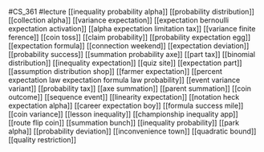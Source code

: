 #CS_361
#lecture
[[inequality probability alpha]]
[[probability distribution]]
[[collection alpha]]
[[variance expectation]]
[[expectation bernoulli expectation activation]]
[[alpha expectation limitation tax]]
[[variance finite ference]]
[[coin toss]]
[[claim probability]]
[[probability expectation egg]]
[[expectation formula]]
[[connection weekend]]
[[expectation deviation]]
[[probability success]]
[[summation probability axe]]
[[part tax]]
[[binomial distribution]]
[[inequality expectation]]
[[quiz site]]
[[expectation part]]
[[assumption distribution shop]]
[[farmer expectation]]
[[percent expectation law expectation formula law probability]]
[[event variance variant]]
[[probability tax]]
[[axe summation]]
[[parent summation]]
[[coin outcome]]
[[sequence event]]
[[linearity expectation]]
[[notation heck expectation alpha]]
[[career expectation boy]]
[[formula success mile]]
[[coin variance]]
[[lesson inequality]]
[[championship inequality app]]
[[route flip coin]]
[[summation bunch]]
[[inequality probability]]
[[park alpha]]
[[probability deviation]]
[[inconvenience town]]
[[quadratic bound]]
[[quality restriction]]
